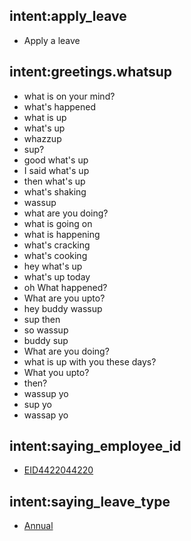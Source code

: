 ## intent:apply_leave
- Apply a leave

## intent:greetings.whatsup
- what is on your mind?
- what's happened
- what is up
- what's up
- whazzup
- sup?
- good what's up
- I said what's up
- then what's up
- what's shaking
- wassup
- what are you doing?
- what is going on
- what is happening
- what's cracking
- what's cooking
- hey what's up
- what's up today
- oh What happened?
- What are you upto?
- hey buddy wassup
- sup then
- so wassup
- buddy sup
- What are you doing?
- what is up with you these days?
- What you upto?
- then?
- wassup yo
- sup yo
- wassap yo

## intent:saying_employee_id
- [EID44220](reference:eid44220)[44220](number)

## intent:saying_leave_type
- [Annual](leave_type:annual)
